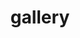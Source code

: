 ---
title: "gallery"
description: "gallery"
slug: "gallery"
image: "hutomo-abrianto.jpg"
style:
    background: "#f7be55"
    color: "#fff"
---
